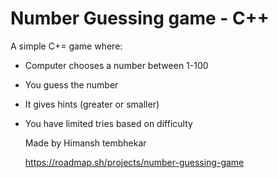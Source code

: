 # Number Guessing game - C++
A simple C+= game where:

- Computer chooses a number between 1-100
- You guess the number
- It gives hints (greater or smaller)
- You have limited tries based on difficulty

  Made by Himansh tembhekar

  https://roadmap.sh/projects/number-guessing-game
